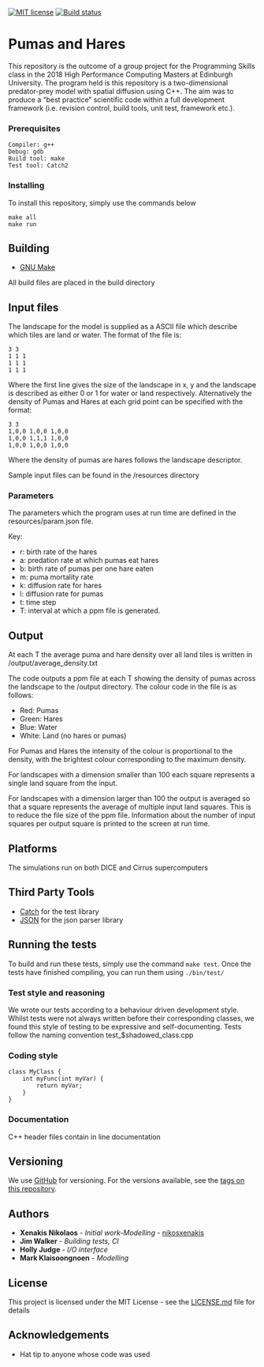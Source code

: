 [![MIT license](http://img.shields.io/badge/license-MIT-brightgreen.svg)](http://opensource.org/licenses/MIT) 
[![Build                status](https://travis-ci.com/nikosxenakis/pumas_and_hares.svg?token=5FvzyxcLtApTEz5x7oVA&branch=master)](https://travis-ci.org/nikosxenakis)

# Pumas and Hares
This repository is the outcome of a group project for the Programming Skills class in the 2018 High Performance Computing Masters at Edinburgh University. The program held is this repository is  a two-dimensional predator-prey model with spatial diffusion using C++. The aim was to produce a “best 
practice” scientific code within a full development framework (i.e. revision control, build tools, unit test, framework etc.). 

### Prerequisites
```
Compiler: g++
Debug: gdb
Build tool: make
Test tool: Catch2
```

### Installing

To install this repository, simply use the commands below

```
make all
make run
```

## Building

* [GNU Make](https://www.gnu.org/software/make/) 

All build files are placed in the build directory

## Input files

The landscape for the model is supplied as a ASCII file which describe which tiles are land or water.
The format of the file is:

```
3 3
1 1 1
1 1 1
1 1 1
```

Where the first line gives the size of the landscape in x, y and the landscape is described as either 0 or 1 for water or land respectively.
Alternatively the density of Pumas and Hares at each grid point can be specified with the format:

```
3 3
1,0,0 1,0,0 1,0,0
1,0,0 1,1,1 1,0,0
1,0,0 1,0,0 1,0,0
```

Where the density of pumas are hares follows the landscape descriptor.

Sample input files can be found in the /resources directory

### Parameters

The parameters which the program uses at run time are defined in the resources/param.json file.

Key:
  *  r: birth rate of the hares
  *  a: predation rate at which pumas eat hares
  *  b: birth rate of pumas per one hare eaten
  *  m: puma mortality rate
  *  k: diffusion rate for hares
  *  l: diffusion rate for pumas
  *  t: time step
  *  T: interval at which a ppm file is generated.

## Output

At each T the average puma and hare density over all land tiles is written in /output/average_density.txt

The code outputs a ppm file at each T showing the density of pumas across the landscape to the /output directory. The colour code in the file is as follows:

  * Red: Pumas
  * Green: Hares
  * Blue: Water
  * White: Land (no hares or pumas)

For Pumas and Hares the intensity of the colour is proportional to the density, with the brightest colour corresponding to the maximum density.

For landscapes with a dimension smaller than 100 each square represents a single land square from the input.

For landscapes with a dimension larger than 100 the output is averaged so that a square represents the average of multiple input land squares. This is to reduce the file size of the ppm file. Information about the number of input squares per output square is printed to the screen at run time.

## Platforms

The simulations run on both DICE and Cirrus supercomputers

## Third Party Tools

* [Catch](https://catch-lib.net) for the test library
* [JSON](https://github.com/nlohmann/json) for the json parser library

## Running the tests

To build and run these tests, simply use the command `make test`. Once the tests have finished compiling, you can run them using `./bin/test/`

### Test style and reasoning

We wrote our tests according to a behaviour driven development style. Whilst tests were not always written before their corresponding classes, we found this style of testing to be expressive and self-documenting. Tests follow the naming convention test\_$shadowed\_class.cpp

### Coding style

```
class MyClass {
	int myFunc(int myVar) {
	    return myVar;
	}
}
```

### Documentation

C++ header files contain in line documentation

## Versioning

We use [GitHub](http://github.com/) for versioning. For the versions available, see the [tags on this repository](https://github.com/nikosxenakis/pumas_and_hares). 

## Authors

* **Xenakis Nikolaos** - *Initial work-Modelling* - [nikosxenakis](https://github.com/nikosxenakis)
* **Jim Walker** - *Building tests, CI*
* **Holly Judge** - *I/O interface*
* **Mark Klaisoongnoen** - *Modelling*

## License

This project is licensed under the MIT License - see the [LICENSE.md](LICENSE.md) file for details

## Acknowledgements

* Hat tip to anyone whose code was used
